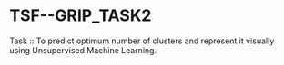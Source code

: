 # TSF--GRIP_TASK2
Task :: To predict optimum number of clusters and represent it visually using Unsupervised Machine Learning.

